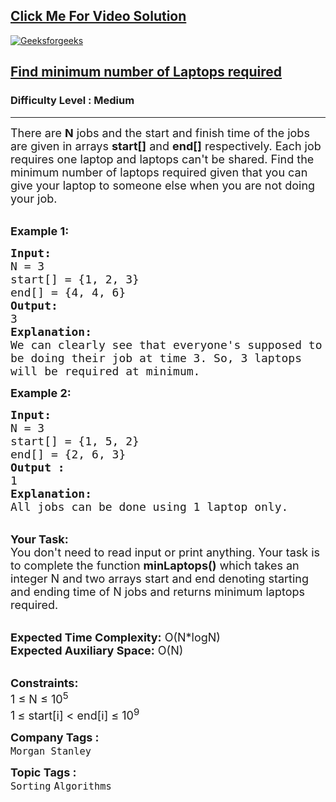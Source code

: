 <h2><a href="https://youtu.be/kNoOw4UOtbg">Click Me For Video Solution</a></h2>

<a href="https://youtu.be/kNoOw4UOtbg">![Geeksforgeeks](https://user-images.githubusercontent.com/91456523/210066211-175aa8c7-7e2d-40e6-981f-5d7b93d37118.png)</a>

<h2><a href="https://practice.geeksforgeeks.org/problems/af49b143a4ead583e943ca6176fbd7ea55b121ae/1">Find minimum number of Laptops required</a></h2><h3>Difficulty Level : Medium</h3><hr><div class="problems_problem_content__Xm_eO"><p><span style="font-size:18px">There are <strong>N</strong>&nbsp;jobs and the start and finish time of the jobs are given in arrays <strong>start[]</strong> and <strong>end[]</strong> respectively. Each job requires one laptop and laptops can't be shared. Find the minimum number of laptops required given that you can give your laptop to someone else when you are not doing your job.</span></p>

<p><br>
<span style="font-size:18px"><strong>Example 1:</strong></span></p>

<pre><span style="font-size:18px"><strong>Input:
</strong>N = 3
start[] = {1, 2, 3}
end[] = {4, 4, 6}
<strong>Output:
</strong>3
<strong>Explanation:</strong>
We can clearly see that everyone's supposed to
be doing their job at time 3. So, 3 laptops
will be required at minimum.</span>
</pre>

<p><span style="font-size:18px"><strong>Example 2:</strong></span></p>

<pre><span style="font-size:18px"><strong>Input:
</strong>N = 3
start[] = {1, 5, 2}
end[] = {2, 6, 3}
<strong>Output :</strong>
1
<strong>Explanation:</strong>
All jobs can be done using 1 laptop only.
</span></pre>

<p><br>
<span style="font-size:18px"><strong>Your Task:&nbsp;&nbsp;</strong><br>
You don't need to read input or print anything. Your task is to complete the function&nbsp;<strong>minLaptops()</strong>&nbsp;which takes an integer N and two arrays start and end denoting starting and ending time of N jobs and returns minimum laptops required.</span></p>

<p><br>
<span style="font-size:18px"><strong>Expected Time Complexity:</strong>&nbsp;O(N*logN)<br>
<strong>Expected Auxiliary Space:</strong>&nbsp;O(N)</span></p>

<p><br>
<span style="font-size:18px"><strong>Constraints:</strong><br>
1 ≤ N&nbsp;≤ 10<sup>5&nbsp;</sup><br>
1<sup>&nbsp;</sup>≤ start[i] &lt; end[i] ≤ 10<sup>9</sup></span></p>
</div><p><span style=font-size:18px><strong>Company Tags : </strong><br><code>Morgan Stanley</code>&nbsp;<br><p><span style=font-size:18px><strong>Topic Tags : </strong><br><code>Sorting</code>&nbsp;<code>Algorithms</code>&nbsp;
